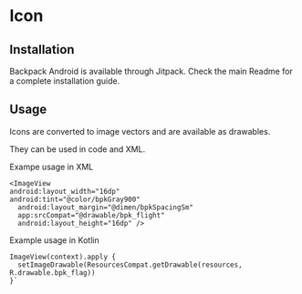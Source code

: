 # Icon

## Installation

Backpack Android is available through Jitpack. Check the main Readme for a complete installation guide.

## Usage

Icons are converted to image vectors and are available as drawables.

They can be used in code and XML.

Exampe usage in XML

```
<ImageView
android:layout_width="16dp"
android:tint="@color/bpkGray900"
  android:layout_margin="@dimen/bpkSpacingSm"
  app:srcCompat="@drawable/bpk_flight"
  android:layout_height="16dp" />
````

Example usage in Kotlin

```
ImageView(context).apply {
  setImageDrawable(ResourcesCompat.getDrawable(resources, R.drawable.bpk_flag))
}`
